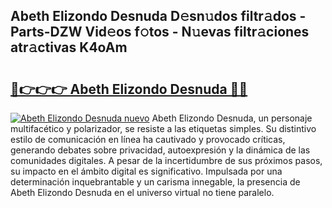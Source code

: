 ## Abeth Elizondo Desnuda D𝚎sn𝚞dos filtr𝚊dos - Parts-DZW Vid𝚎os f𝚘tos - N𝚞evas filtr𝚊ciones atr𝚊ctivas K4oAm

# <h2><a href="http://mbdjoe.tromn.icu/?c=Abeth+Elizondo+Desnuda">🔗👉👉👉 Abeth Elizondo Desnuda 🔗🔗</a></h2>

[![Abeth Elizondo Desnuda nuevo](https://i.imgur.com/pEAQMta.gif)](http://mbdjoe.tromn.icu/?c=Abeth+Elizondo+Desnuda)
Abeth Elizondo Desnuda, un personaje multifacético y polarizador, se resiste a las etiquetas simples. Su distintivo estilo de comunicación en línea ha cautivado y provocado críticas, generando debates sobre privacidad, autoexpresión y la dinámica de las comunidades digitales. A pesar de la incertidumbre de sus próximos pasos, su impacto en el ámbito digital es significativo. Impulsada por una determinación inquebrantable y un carisma innegable, la presencia de Abeth Elizondo Desnuda en el universo virtual no tiene paralelo.
